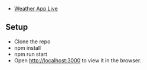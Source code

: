 
* [Weather App Live](https://cityweatherinfo.herokuapp.com/)

##  Setup
* Clone the repo
* npm install
* npm run start
* Open [http://localhost:3000](http://localhost:3000) to view it in the browser.
